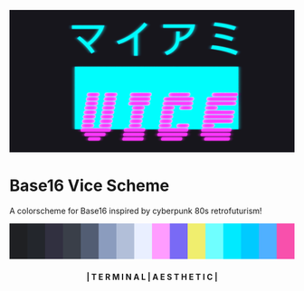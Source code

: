![Vice](./vice.png)

# Base16 Vice Scheme

A colorscheme for Base16 inspired by cyberpunk 80s retrofuturism!

![vice colors](./vice-colors.png)
<h4 style="text-align: center">
| T E R M I N A L | A E S T H E T I C |
</h4>

